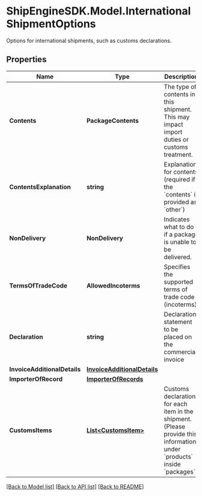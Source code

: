 # ShipEngineSDK.Model.InternationalShipmentOptions
Options for international shipments, such as customs declarations.

## Properties

Name | Type | Description | Notes
------------ | ------------- | ------------- | -------------
**Contents** | **PackageContents** | The type of contents in this shipment.  This may impact import duties or customs treatment. | 
**ContentsExplanation** | **string** | Explanation for contents (required if the &#x60;contents&#x60; is provided as &#x60;other&#x60;) | [optional] 
**NonDelivery** | **NonDelivery** | Indicates what to do if a package is unable to be delivered. | 
**TermsOfTradeCode** | **AllowedIncoterms** | Specifies the supported terms of trade code (incoterms) | [optional] 
**Declaration** | **string** | Declaration statement to be placed on the commercial invoice | [optional] 
**InvoiceAdditionalDetails** | [**InvoiceAdditionalDetails**](InvoiceAdditionalDetails.md) |  | [optional] 
**ImporterOfRecord** | [**ImporterOfRecords**](ImporterOfRecords.md) |  | [optional] 
**CustomsItems** | [**List&lt;CustomsItem&gt;**](CustomsItem.md) | Customs declarations for each item in the shipment. (Please provide this information under &#x60;products&#x60; inside &#x60;packages&#x60;) | [optional] 

[[Back to Model list]](../README.md#documentation-for-models) [[Back to API list]](../README.md#documentation-for-api-endpoints) [[Back to README]](../README.md)

